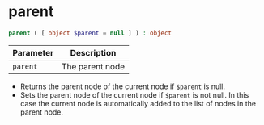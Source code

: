 # parent

```php
parent ( [ object $parent = null ] ) : object
```

| Parameter | Description
| --------- | -----------
| `parent`  | The parent node

* Returns the parent node of the current node if `$parent` is null.
* Sets the parent node of the current node if `$parent` is not null. In this case the current node is automatically added to the list of nodes in the parent node.